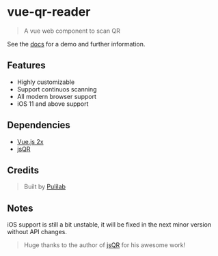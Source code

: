 # vue-qr-reader
  > A vue web component to scan QR

See the [docs](https://pulilab.github.io/vue-qr-reader/) for a demo and further information.

## Features
  - Highly customizable
  - Support continuos scanning
  - All modern browser support
  - iOS 11 and above support


## Dependencies
  - [Vue.js 2x](https://vuejs.org/)
  - [jsQR](https://github.com/cozmo/jsQR)


## Credits
> Built by [Pulilab](http://www.pulilab.com/)


## Notes
iOS support is still a bit unstable, it will be fixed in the next minor version without API changes.


> Huge thanks to the author of [jsQR](https://github.com/cozmo/jsQR) for his awesome work!
